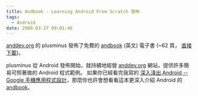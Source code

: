 ```yaml
---
title: Andbook - Learning Android From Scratch 發佈
tags:
  - Android
date: 2008-03-27 09:01:46
---
```


[anddev.org](www.anddev.org) 的 plusminus 發佈了免費的 [andbook](http://www.anddev.org/announcing_andbook_-_learning_android_from_scratch-t1473.html) (英文) 電子書 (~62 頁， [直接下載](http://andbook.anddev.org/files/andbook.pdf))。

plusminus 從 Android 發佈開始，就持續地經營 [anddev.org](www.anddev.org) 網站，提供許多簡易可照著做的 Android 程式範例。
如果你已經看完我寫的 [深入淺出 Android -- Google 手機應用程式設計](http://code.google.com/p/androidbmi/wiki/DiveIntoAndroid)，那麼你也許會想看看這本更深入介紹 Android 的 [andbook](http://www.anddev.org/announcing_andbook_-_learning_android_from_scratch-t1473.html)。